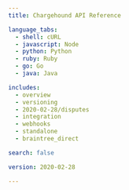 ```yaml
---
title: Chargehound API Reference

language_tabs:
  - shell: cURL
  - javascript: Node
  - python: Python
  - ruby: Ruby
  - go: Go
  - java: Java

includes:
  - overview
  - versioning
  - 2020-02-28/disputes
  - integration
  - webhooks
  - standalone
  - braintree_direct

search: false

version: 2020-02-28

---
```

